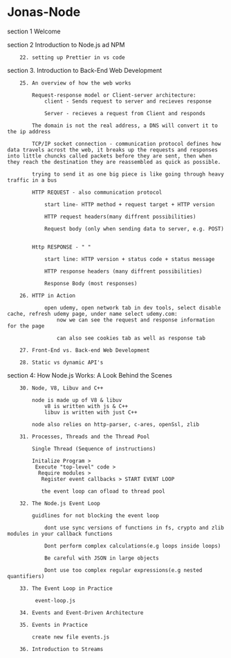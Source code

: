 # Jonas-Node

section 1 Welcome

section 2 Introduction to Node.js ad NPM

        22. setting up Prettier in vs code

section 3. Introduction to Back-End Web Development

        25. An overview of how the web works

            Request-response model or Client-server architecture:
                client - Sends request to server and recieves response

                Server - recieves a request from Client and responds

            The domain is not the real address, a DNS will convert it to the ip address

            TCP/IP socket connection - communication protocol defines how data travels acrost the web, it breaks up the requests and responses into little chuncks called packets before they are sent, then when they reach the destination they are reassembled as quick as possible. 

            trying to send it as one big piece is like going through heavy traffic in a bus 

            HTTP REQUEST - also communication protocol

                start line- HTTP method + request target + HTTP version

                HTTP request headers(many diffrent possibilities)

                Request body (only when sending data to server, e.g. POST)
                

            Http RESPONSE - " "

                start line: HTTP version + status code + status message

                HTTP response headers (many diffrent possibilities)

                Response Body (most responses)

        26. HTTP in Action

                open udemy, open network tab in dev tools, select disable cache, refresh udemy page, under name select udemy.com:
                    now we can see the request and response information for the page

                    can also see cookies tab as well as response tab

        27. Front-End vs. Back-end Web Development

        28. Static vs dynamic API's

section 4: How Node.js Works: A Look Behind the Scenes

        30. Node, V8, Libuv and C++

            node is made up of V8 & libuv
                v8 is written with js & C++
                libuv is written with just C++

            node also relies on http-parser, c-ares, openSsl, zlib

        31. Processes, Threads and the Thread Pool

            Single Thread (Sequence of instructions)

            Initalize Program >
             Execute "top-level" code >
              Require modules >
               Register event callbacks > START EVENT LOOP

               the event loop can ofload to thread pool

        32. The Node.js Event Loop

            guidlines for not blocking the event loop

                dont use sync versions of functions in fs, crypto and zlib modules in your callback functions

                Dont perform complex calculations(e.g loops inside loops)

                Be careful with JSON in large objects

                Dont use too complex regular expressions(e.g nested quantifiers)

        33. The Event Loop in Practice
             
             event-loop.js

        34. Events and Event-Driven Architecture

        35. Events in Practice

            create new file events.js
            
        36. Introduction to Streams




 